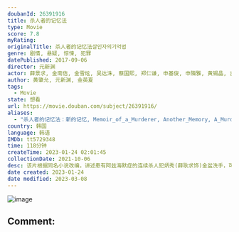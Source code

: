 ```yaml
---
doubanId: 26391916
title: 杀人者的记忆法
type: Movie
score: 7.8
myRating: 
originalTitle: 杀人者的记忆法살인자의기억법
genre: 剧情, 悬疑, 惊悚, 犯罪
datePublished: 2017-09-06
director: 元新渊
actor: 薛景求, 金南佶, 金雪炫, 吴达洙, 蔡国熙, 郑仁谦, 申基俊, 申隣雅, 黄锡晶, 吉海妍, 金周宪, 黄仁俊, 金秀妍, 姜汉泉, 韩秀雅, 宣雅琳, 申妍美, 李新罗美, 黄仁准, 金正英, 赵在允, 金敏载, 俞智贤, 李炳俊, 严志满, 李容坤
author: 黄肇允, 元新渊, 金英夏
tags:
  - Movie
state: 想看
url: https://movie.douban.com/subject/26391916/
aliases:
  - "杀人者的记忆法：新的记忆, Memoir_of_a_Murderer, Another_Memory, A_Murderer's_Guide_to_Memorization"
country: 韩国
language: 韩语
IMDb: tt5729348
time: 118分钟
createTime: 2023-01-24 02:01:45
collectionDate: 2021-10-06
desc: 该片根据同名小说改编，讲述患有阿兹海默症的连续杀人犯炳秀(薛耿求饰)金盆洗手，可村庄却再现连环杀人案，这让炳秀陷入混乱记忆之中。于此同时女儿(金雪炫饰)，神秘男子(金南佶饰)也身陷其中。
date created: 2023-01-24
date modified: 2023-03-08
---
```


![image](p2502854299.jpg)

Comment:
---
